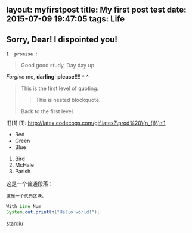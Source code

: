 layout: myfirstpost
title: My first post test
date: 2015-07-09 19:47:05
tags:  Life
---

## Sorry, Dear! I dispointed you!

`I  promise `:
> Good good study, Day day up

_Forgive_ me, **darling**! __please!__!!! ^_^


> This is the first level of quoting.
>
> > This is nested blockquote.
>
> Back to the first level.
> 
![][1]
[1]: http://latex.codecogs.com/gif.latex?\prod%20\(n_{i}\)+1

*   Red
*   Green
*   Blue

1.  Bird
2.  McHale
3.  Parish

这是一个普通段落：

    这是一个代码区块。

``` java
With Line Num
System.out.println("Hello world!");
```

[starqiu](http://starqiu.github.io "starqiu's blog")
